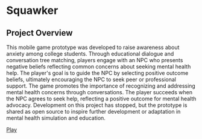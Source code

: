 # Squawker
## Project Overview
This mobile game prototype was developed to raise awareness about anxiety among college students. Through educational dialogue and conversation tree matching, players engage with an NPC who presents negative beliefs reflecting common concerns about seeking mental health help. The player's goal is to guide the NPC by selecting positive outcome beliefs, ultimately encouraging the NPC to seek peer or professional support. The game promotes the importance of recognizing and addressing mental health concerns through conversations. The player succeeds when the NPC agrees to seek help, reflecting a positive outcome for mental health advocacy. Development on this project has stopped, but the prototype is shared as open source to inspire further development or adaptation in mental health simulation and education.

[Play](https://games.nerdlab.miami/squawker/)
